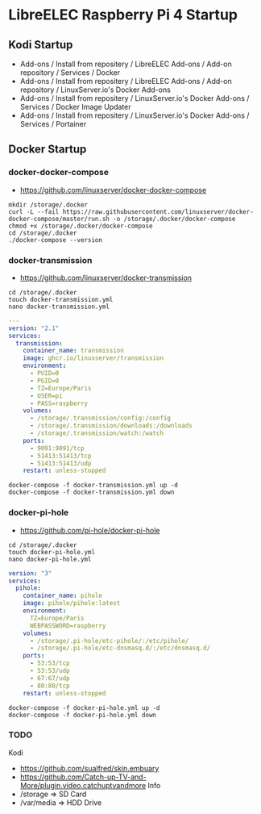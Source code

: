 # LibreELEC Raspberry Pi 4 Startup 

## Kodi Startup

- Add-ons / Install from repositery / LibreELEC Add-ons / Add-on repository / Services / Docker
- Add-ons / Install from repositery / LibreELEC Add-ons / Add-on repository / LinuxServer.io's Docker Add-ons
- Add-ons / Install from repositery / LinuxServer.io's Docker Add-ons / Services / Docker Image Updater
- Add-ons / Install from repositery / LinuxServer.io's Docker Add-ons / Services / Portainer

## Docker Startup
### docker-docker-compose
- https://github.com/linuxserver/docker-docker-compose
```
mkdir /storage/.docker
curl -L --fail https://raw.githubusercontent.com/linuxserver/docker-docker-compose/master/run.sh -o /storage/.docker/docker-compose
chmod +x /storage/.docker/docker-compose
cd /storage/.docker
./docker-compose --version
```

### docker-transmission
- https://github.com/linuxserver/docker-transmission
```
cd /storage/.docker
touch docker-transmission.yml
nano docker-transmission.yml
```
```yaml
---
version: "2.1"
services:
  transmission:
    container_name: transmission
    image: ghcr.io/linuxserver/transmission
    environment:
      - PUID=0
      - PGID=0
      - TZ=Europe/Paris
      - USER=pi
      - PASS=raspberry
    volumes:
      - /storage/.transmission/config:/config
      - /storage/.transmission/downloads:/downloads
      - /storage/.transmission/watch:/watch
    ports:
      - 9091:9091/tcp
      - 51413:51413/tcp
      - 51413:51413/udp
    restart: unless-stopped
```
```
docker-compose -f docker-transmission.yml up -d
docker-compose -f docker-transmission.yml down
```

### docker-pi-hole
- https://github.com/pi-hole/docker-pi-hole

```
cd /storage/.docker
touch docker-pi-hole.yml
nano docker-pi-hole.yml
```
```yaml
version: "3"
services:
  pihole:
    container_name: pihole
    image: pihole/pihole:latest
    environment:
      TZ=Europe/Paris
      WEBPASSWORD=raspberry
    volumes:
      - /storage/.pi-hole/etc-pihole/:/etc/pihole/
      - /storage/.pi-hole/etc-dnsmasq.d/:/etc/dnsmasq.d/
    ports:
      - 53:53/tcp
      - 53:53/udp
      - 67:67/udp
      - 80:80/tcp
    restart: unless-stopped
```
```
docker-compose -f docker-pi-hole.yml up -d
docker-compose -f docker-pi-hole.yml down
```

### TODO
Kodi
- https://github.com/sualfred/skin.embuary
- https://github.com/Catch-up-TV-and-More/plugin.video.catchuptvandmore
Info
- /storage => SD Card
- /var/media => HDD Drive
